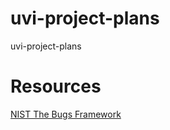 # uvi-project-plans
uvi-project-plans

# Resources
[NIST The Bugs Framework](https://samate.nist.gov/BF/)

